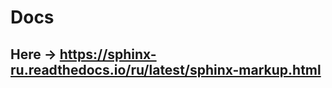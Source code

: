  Docs
======
Here -> https://sphinx-ru.readthedocs.io/ru/latest/sphinx-markup.html
-------------------------------------------------------------
